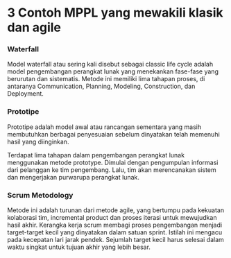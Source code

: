 # 3 Contoh MPPL yang mewakili klasik dan agile

### Waterfall
Model waterfall atau sering kali disebut sebagai classic life cycle adalah model pengembangan perangkat lunak yang menekankan fase-fase yang berurutan dan sistematis. Metode ini memiliki lima tahapan proses, di antaranya Communication, Planning, Modeling, Construction, dan Deployment.
### Prototipe
Prototipe adalah model awal atau rancangan sementara yang masih membutuhkan berbagai penyesuaian sebelum dinyatakan telah memenuhi hasil yang diinginkan.

Terdapat lima tahapan dalam pengembangan perangkat lunak menggunakan metode prototype. Dimulai dengan pengumpulan informasi dari pelanggan ke tim pengembang. Lalu, tim akan merencanakan sistem dan mengerjakan purwarupa perangkat lunak.
### Scrum Metodology
Metode ini adalah turunan dari metode agile, yang bertumpu pada kekuatan kolaborasi tim, incremental product dan proses iterasi untuk mewujudkan hasil akhir. Kerangka kerja scrum membagi proses pengembangan menjadi target-target kecil yang dinyatakan dalam satuan sprint. Istilah ini mengacu pada kecepatan lari jarak pendek. Sejumlah target kecil harus selesai dalam waktu singkat untuk tujuan akhir yang lebih besar. 
